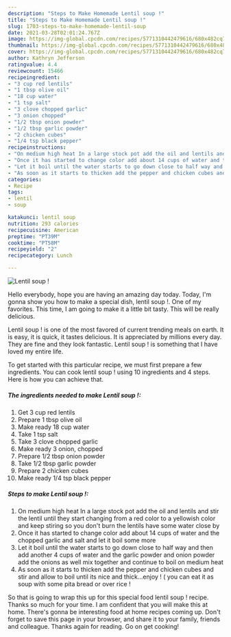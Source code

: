 ```yaml
---
description: "Steps to Make Homemade Lentil soup !"
title: "Steps to Make Homemade Lentil soup !"
slug: 1703-steps-to-make-homemade-lentil-soup
date: 2021-03-28T02:01:24.767Z
image: https://img-global.cpcdn.com/recipes/5771310442479616/680x482cq70/lentil-soup-recipe-main-photo.jpg
thumbnail: https://img-global.cpcdn.com/recipes/5771310442479616/680x482cq70/lentil-soup-recipe-main-photo.jpg
cover: https://img-global.cpcdn.com/recipes/5771310442479616/680x482cq70/lentil-soup-recipe-main-photo.jpg
author: Kathryn Jefferson
ratingvalue: 4.4
reviewcount: 15466
recipeingredient:
- "3 cup red lentils"
- "1 tbsp olive oil"
- "18 cup water"
- "1 tsp salt"
- "3 clove chopped garlic"
- "3 onion chopped"
- "1/2 tbsp onion powder"
- "1/2 tbsp garlic powder"
- "2 chicken cubes"
- "1/4 tsp black pepper"
recipeinstructions:
- "On medium high heat In a large stock pot add the oil and lentils and stir the lentil until they start changing from a red color to a yellowish color and keep stiring so you don&#39;t burn the lentils have some water close by"
- "Once it has started to change color add about 14 cups of water and the chopped garlic and salt and let it boil some more"
- "Let it boil until the water starts to go down close to half way and then add another 4 cups of water and the garlic powder and onion powder add the onions as well mix together and continue to boil on medium heat"
- "As soon as it starts to thicken add the pepper and chicken cubes and stir and allow to boil until its  nice and thick...enjoy ! ( you can eat it as soup with some pita bread or over rice !"
categories:
- Recipe
tags:
- lentil
- soup

katakunci: lentil soup 
nutrition: 293 calories
recipecuisine: American
preptime: "PT39M"
cooktime: "PT58M"
recipeyield: "2"
recipecategory: Lunch

---
```



![Lentil soup !](https://img-global.cpcdn.com/recipes/5771310442479616/680x482cq70/lentil-soup-recipe-main-photo.jpg)

Hello everybody, hope you are having an amazing day today. Today, I'm gonna show you how to make a special dish, lentil soup !. One of my favorites. This time, I am going to make it a little bit tasty. This will be really delicious.

Lentil soup ! is one of the most favored of current trending meals on earth. It is easy, it is quick, it tastes delicious. It is appreciated by millions every day. They are fine and they look fantastic. Lentil soup ! is something that I have loved my entire life.




To get started with this particular recipe, we must first prepare a few ingredients. You can cook lentil soup ! using 10 ingredients and 4 steps. Here is how you can achieve that.

<!--inarticleads1-->

##### The ingredients needed to make Lentil soup !:

1. Get 3 cup red lentils
1. Prepare 1 tbsp olive oil
1. Make ready 18 cup water
1. Take 1 tsp salt
1. Take 3 clove chopped garlic
1. Make ready 3 onion, chopped
1. Prepare 1/2 tbsp onion powder
1. Take 1/2 tbsp garlic powder
1. Prepare 2 chicken cubes
1. Make ready 1/4 tsp black pepper




<!--inarticleads2-->

##### Steps to make Lentil soup !:

1. On medium high heat In a large stock pot add the oil and lentils and stir the lentil until they start changing from a red color to a yellowish color and keep stiring so you don&#39;t burn the lentils have some water close by
1. Once it has started to change color add about 14 cups of water and the chopped garlic and salt and let it boil some more
1. Let it boil until the water starts to go down close to half way and then add another 4 cups of water and the garlic powder and onion powder add the onions as well mix together and continue to boil on medium heat
1. As soon as it starts to thicken add the pepper and chicken cubes and stir and allow to boil until its  nice and thick...enjoy ! ( you can eat it as soup with some pita bread or over rice !




So that is going to wrap this up for this special food lentil soup ! recipe. Thanks so much for your time. I am confident that you will make this at home. There's gonna be interesting food at home recipes coming up. Don't forget to save this page in your browser, and share it to your family, friends and colleague. Thanks again for reading. Go on get cooking!
